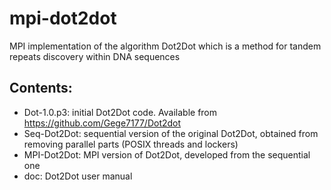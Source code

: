 # mpi-dot2dot

MPI implementation of the algorithm Dot2Dot which is a method for tandem repeats discovery within DNA sequences

## Contents:

- Dot-1.0.p3: initial Dot2Dot code. Available from https://github.com/Gege7177/Dot2dot 
- Seq-Dot2Dot: sequential version of the original Dot2Dot, obtained from removing parallel parts (POSIX threads and lockers)
- MPI-Dot2Dot: MPI version of Dot2Dot, developed from the sequential one
- doc: Dot2Dot user manual